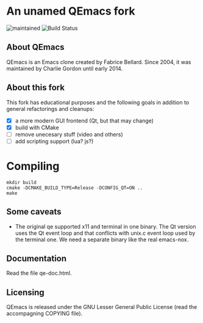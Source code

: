 
# An unamed QEmacs fork

![maintained](https://img.shields.io/maintenance/yes/2018.svg) ![Build Status](https://github.com/dmacvicar/qemacs/workflows/Main%20workflow/badge.svg)

## About QEmacs

QEmacs is an Emacs clone created by Fabrice Bellard.
Since 2004, it was maintained by Charlie Gordon until early 2014.

## About this fork

This fork has educational purposes and the following goals in addition
to general refactorings and cleanups:

- [x] a more modern GUI frontend (Qt, but that may change)
- [x] build with CMake
- [ ] remove unecesary stuff (video and others)
- [ ] add scripting support (lua? js?)

# Compiling

```
mkdir build
cmake -DCMAKE_BUILD_TYPE=Release -DCONFIG_QT=ON ..
make
```

## Some caveats

* The original qe supported x11 and terminal in one binary. The Qt
  version uses the Qt event loop and that conflicts with unix.c event
  loop used by the terminal one. We need a separate binary like the
  real emacs-nox.

## Documentation

Read the file qe-doc.html.

## Licensing

QEmacs is released under the GNU Lesser General Public License (read
the accompagning COPYING file).

